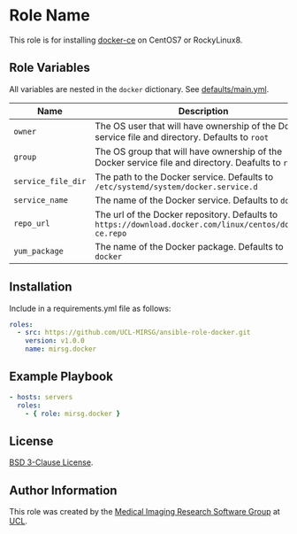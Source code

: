 # Role Name

This role is for installing [docker-ce](https://docs.docker.com/engine/install/) on CentOS7 or RockyLinux8.

## Role Variables

All variables are nested in the `docker` dictionary. See [defaults/main.yml](defaults/main.yml).

| Name               | Description                                                                                             |
| ------------------ | ------------------------------------------------------------------------------------------------------- |
| `owner`            | The OS user that will have ownership of the Docker service file and directory. Defaults to `root`       |
| `group`            | The OS group that will have ownership of the Docker service file and directory. Deafults to `root`      |
| `service_file_dir` | The path to the Docker service. Defaults to `/etc/systemd/system/docker.service.d`                      |
| `service_name`     | The name of the Docker service. Defaults to `docker`                                                    |
| `repo_url`         | The url of the Docker repository. Defaults to `https://download.docker.com/linux/centos/docker-ce.repo` |
| `yum_package`      | The name of the Docker package. Defaults to `docker`                                                    |

## Installation

Include in a requirements.yml file as follows:

```yaml
roles:
  - src: https://github.com/UCL-MIRSG/ansible-role-docker.git
    version: v1.0.0
    name: mirsg.docker
```

## Example Playbook

```yaml
- hosts: servers
  roles:
    - { role: mirsg.docker }
```

## License

[BSD 3-Clause License](https://github.com/UCL-MIRSG/ansible-role-docker/blob/main/LICENSE).

## Author Information

This role was created by the [Medical Imaging Research Software Group](https://www.ucl.ac.uk/advanced-research-computing/expertise/research-software-development/medical-imaging-research-software-group) at [UCL](https://www.ucl.ac.uk/).

